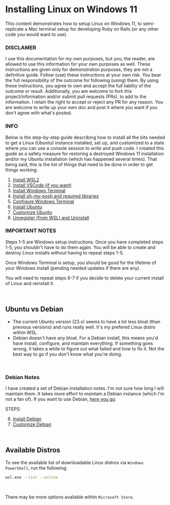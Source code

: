 # Installing Linux on Windows 11

This content demonstrates how to setup Linux on Windows 11, to semi-replicate a Mac terminal setup for developing Ruby on Rails (or any other code you would want to use).

### DISCLAMER

I use this documentation for my own purposes, but you, the reader, are allowed to use this information for your own purposes as well. These instructions are given only for demonstration purposes, they are not a definitive guide. Follow (use) these instructions at your own risk. You bear the full responsibility of the outcome for following (using) them. By using these instructions, you agree to own and accept the full liablity of the outcome or result. Additionally, you are welcome to fork this project/information and/or submit pull requests (PRs), to add to the information. I retain the right to accept or reject any PR for any reason. You are welcome to write up your own doc and post it where you want if you don't agree with what's posted.

### INFO
Below is the step-by-step guide describing how to install all the bits needed to get a Linux (Ubuntu) instance installed, set up, and customized to a state where you can use a console session to write and push code. I created this guide as a safety measure for restoring a destroyed Windows 11 installation and/or my Ubuntu installation (which has happened several times). That being said, this is the list of things that need to be done in order to get things working:

1. [Install WSL2](install-wsl2.md)
2. [Install VSCode (if you want)](install-vscode.md)
3. [Install Windows Terminal](install-windows-terminal.md)
4. [Install oh-my-posh and required libraries](install-oh-my-posh-and-required-libraries.md)
5. [Configure Windows Terminal](configure-windows-terminal.md)
6. [Install Ubuntu](install-ubuntu.md)
7. [Customize Ubuntu](customize-ubuntu.md)
8. [Unregister (from WSL) and Uninstall](unregister-and-uninstall.md)

### IMPORTANT NOTES

Steps 1-5 are Windows setup instructions. Once you have completed steps 1-5, you shouldn't have to do them again. You will be able to create and destroy Linux  installs without having to repeat steps 1-5.

Once Windows Terminal is setup, you should be good for the lifetime of your Windows install (pending needed updates if there are any).

You will need to repeat steps 6-7 if you decide to delete your current install of Linux and reinstall it.

<br/>

## Ubuntu vs Debian

* The current Ubuntu version (23.x) seems to have a lot less bloat (than previous versions) and runs really well. It's my prefered Linux distro within WSL.
* Debian doesn't have any bloat. For a Debian install, this means you'd have install, configure, and maintain everything. If something goes wrong, it takes a while to figure out what failed and how to fix it. Not the best way to go if you don't know what you're doing.

 <br/>

 ### Debian Notes

I have created a set of Debian installation notes. I'm not sure how long I will maintain them. It takes more effort to maintain a Debian instance (which I'm not a fan of). If you want to use Debian, [here you go](https://github.com/scott-knight/debian-on-windows-11):

STEPS:

6. [Install Debian](https://github.com/scott-knight/debian-on-windows-11/blob/main/install-debian.md)
7. [Customize Debian](https://github.com/scott-knight/debian-on-windows-11/blob/main/customize-debian.md)

<br/>

## Available Distros

To see the available list of downloadable Linux distros via `Windows PowerShell`, run the following:

```sh
wsl.exe --list --online
```

<br/> 

There may be more options available within `Microsoft Store`.
